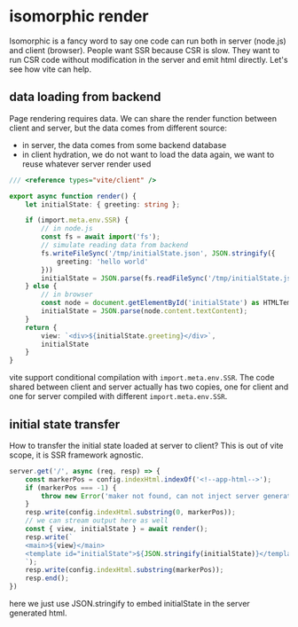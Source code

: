 # isomorphic render

Isomorphic is a fancy word to say one code can run both in server (node.js) and client (browser). People want SSR because CSR is slow.
They want to run CSR code without modification in the server and emit html directly. Let's see how vite can help.

## data loading from backend

Page rendering requires data. We can share the render function between client and server, but the data comes from different source:

* in server, the data comes from some backend database
* in client hydration, we do not want to load the data again, we want to reuse whatever server render used

```ts
/// <reference types="vite/client" />

export async function render() {
    let initialState: { greeting: string };

    if (import.meta.env.SSR) {
        // in node.js
        const fs = await import('fs');
        // simulate reading data from backend
        fs.writeFileSync('/tmp/initialState.json', JSON.stringify({
            greeting: 'hello world'
        }))
        initialState = JSON.parse(fs.readFileSync('/tmp/initialState.json', 'utf-8'));
    } else {
        // in browser
        const node = document.getElementById('initialState') as HTMLTemplateElement;
        initialState = JSON.parse(node.content.textContent);
    }
    return {
        view: `<div>${initialState.greeting}</div>`,
        initialState
    }
}
```

vite support conditional compilation with `import.meta.env.SSR`. The code shared between client and server actually has two copies, one for client and one for server compiled with different `import.meta.env.SSR`.

## initial state transfer

How to transfer the initial state loaded at server to client?
This is out of vite scope, it is SSR framework agnostic.

```ts
server.get('/', async (req, resp) => {
    const markerPos = config.indexHtml.indexOf('<!--app-html-->');
    if (markerPos === -1) {
        throw new Error('maker not found, can not inject server generated content');
    }
    resp.write(config.indexHtml.substring(0, markerPos));
    // we can stream output here as well
    const { view, initialState } = await render();
    resp.write(`
    <main>${view}</main>
    <template id="initialState">${JSON.stringify(initialState)}</template>
    `);
    resp.write(config.indexHtml.substring(markerPos));
    resp.end();
})
```

here we just use JSON.stringify to embed initialState in the server generated html.
